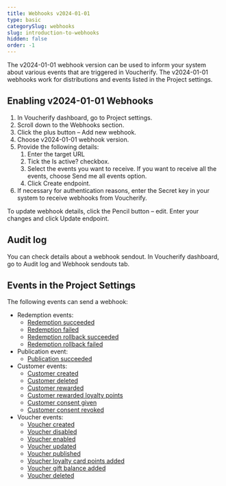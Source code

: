 ```yaml
---
title: Webhooks v2024-01-01
type: basic
categorySlug: webhooks
slug: introduction-to-webhooks
hidden: false
order: -1
---
```

The v2024-01-01 webhook version can be used to inform your system about various events that are triggered in Voucherify. The v2024-01-01 webhooks work for distributions and events listed in the Project settings.

## Enabling v2024-01-01 Webhooks

1. In Voucherify dashboard, go to Project settings.
2. Scroll down to the Webhooks section.
3. Click the plus button – Add new webhook.
4. Choose v2024-01-01 webhook version.
5. Provide the following details:
   1. Enter the target URL
   2. Tick the Is active? checkbox.
   3. Select the events you want to receive. If you want to receive all the events, choose Send me all events option.
   4. Click Create endpoint.
6. If necessary for authentication reasons, enter the Secret key in your system to receive webhooks from Voucherify.

To update webhook details, click the Pencil button – edit. Enter your changes and click Update endpoint.

## Audit log

You can check details about a webhook sendout. In Voucherify dashboard, go to Audit log and Webhook sendouts tab.

## Events in the Project Settings

The following events can send a webhook:
- Redemption events:
  - [Redemption succeeded](ref:events-redemption-succeeded "Redemption succeeded webhook documentation")
  - [Redemption failed](ref:events-redemption-failed "Redemption failed webhook documentation")
  - [Redemption rollback succeeded](ref:events-redemption-rollback-succeeded "Redemption rollback succeeded webhook documentation")
  - [Redemption rollback failed](ref:events-redemption-rollback-failed "Redemption rollback failed webhook documentation")
- Publication event:
  - [Publication succeeded](ref:events-publication-succeeded "Publication succeeded webhook documentation")
- Customer events:
  - [Customer created](ref:events-customer-created "Customer created webhook documentation")
  - [Customer deleted](ref:events-customer-deleted "Customer deleted webhook documentation")
  - [Customer rewarded](ref:events-customer-rewarded-main "Customer rewarded webhook documentation")
  - [Customer rewarded loyalty points](ref:events-customer-rewarded-loyalty_points "Customer rewarded loyalty points webhook documentation")
  - [Customer consent given](ref:events-customer-consents-given "Customer consent given webhook documentation")
  - [Customer consent revoked](ref:events-customer-consents-revoked "Customer consent revoked webhook documentation")
- Voucher events:
  - [Voucher created](ref:events-voucher-created "Voucher created webhook documentation")
  - [Voucher disabled](ref:events-voucher-disabled "Voucher disabled webhook documentation")
  - [Voucher enabled](ref:events-voucher-enabled "Voucher enabled webhook documentation")
  - [Voucher updated](ref:events-voucher-updated "Voucher updated webhook documentation")
  - [Voucher published](ref:events-voucher-published "Voucher published webhook documentation")
  - [Voucher loyalty card points added](ref:events-voucher-loyalty_card-points_added "Voucher loyalty card points added webhook documentation")
  - [Voucher gift balance added](events-voucher-gift-balance_added "Voucher gift balance added webhook documentation")
  - [Voucher deleted](ref:events-voucher-deleted "Voucher deleted webhook documentation")